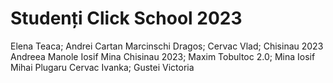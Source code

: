 # Studenți Click School 2023
Elena Teaca;
Andrei Cartan
Marcinschi Dragos;
Cervac Vlad;
Chisinau 2023
Andreea Manole
Iosif Mina
Chisinau 2023;
Maxim Tobultoc 2.0;
Mina Iosif
Mihai Plugaru
Cervac Ivanka;
Gustei Victoria
